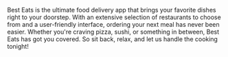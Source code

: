 
Best Eats is the ultimate food delivery app that brings your favorite dishes right to your doorstep. 
With an extensive selection of restaurants to choose from and a user-friendly interface, ordering your next meal has never been easier.
Whether you're craving pizza, sushi, or something in between, Best Eats has got you covered. 
So sit back, relax, and let us handle the cooking tonight!
